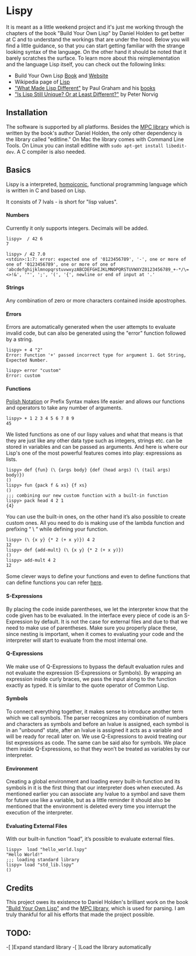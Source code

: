 # Lispy
It is meant as a little weekend project and it's just me working through the chapters of the book "Build Your Own Lisp" by Daniel Holden to get better at C and to understand the workings that are under the hood. Below you will find a little guidance, so that you can start getting familiar with the strange looking syntax of the language. On the other hand it should be noted that it barely scratches the surface. To learn more about this reimplementation and the language Lisp itself, you can check out the following links: 

* Build Your Own Lisp [Book](https://www.amazon.com/Build-Your-Lisp-Daniel-Holden/dp/1501006622/) and [Website](http://www.buildyourownlisp.com/)
* Wikipedia page of [Lisp](https://en.wikipedia.org/wiki/Lisp_(programming_language)) 
* ["What Made Lisp Different"](http://www.paulgraham.com/diff.html) by Paul Graham and his [books](http://www.paulgraham.com/books.html)
* ["Is Lisp Still Unique? Or at Least Different?"](http://norvig.com/Lisp-retro.html) by Peter Norvig


## Installation
The software is supported by all platforms. Besides the [MPC library](https://github.com/orangeduck/mpc) which is written by the book's author Daniel Holden, the only other dependency is the library called "editline." On Mac the library comes with Command Line Tools. On Linux you can install editline with `sudo apt-get install libedit-dev`. A C compiler is also needed.


## Basics
Lispy is a interpreted, [homoiconic](https://en.wikipedia.org/wiki/Homoiconicity), functional programming language which is written in C and based on Lisp. <br>

It consists of 7 lvals - is short for "lisp values". <br>


#### Numbers

Currently it only supports integers. Decimals will be added.

```
lispy>  / 42 6
7

lispy> / 42 7.0
<stdin>:1:7: error: expected one of '0123456789', '-', one or more of one of '0123456789', one or more of one of 'abcdefghijklmnopqrstuvwxyzABCDEFGHIJKLMNOPQRSTUVWXYZ0123456789_+-*/\=<>!&', '"', ';', '(', '{', newline or end of input at '.'
```

#### Strings

Any combination of zero or more characters contained inside apostrophes.

#### Errors

Errors are automatically generated when the user attempts to evaluate invalid code, but can also be generated using the "error" function followed by a string.

```
lispy> + 4 "2"
Error: Function '+' passed incorrect type for argument 1. Got String, Expected Number.

lispy> error "custom"
Error: custom
```

#### Functions

[Polish Notation](https://en.wikipedia.org/wiki/Polish_notation) or Prefix Syntax makes life easier and allows our functions and operators to take any number of arguments.

```
lispy> + 1 2 3 4 5 6 7 8 9
45
```
We listed functions as one of our lispy values and what that means is that they are just like any other data type such as integers, strings etc. can be stored in variables and can be passed as arguments.  And here is where our Lisp's one of the most powerful features comes into play: expressions as lists. 

```
lispy> def {fun} (\ {args body} {def (head args) (\ (tail args) body)})
()
lispy> fun {pack f & xs} {f xs}
()
;;; combining our new custom function with a built-in function
lispy> pack head 4 2 1
{4}
```

You can use the built-in ones, on the other hand it’s also possible to create custom ones. All you need to do is making use of the lambda function and prefixing  “ \ “  while defining your function. 

```
lispy> (\ {x y} {* 2 (+ x y)}) 4 2
12
lispy> def {add-mult} (\ {x y} {* 2 (+ x y)})
()
lispy> add-mult 4 2
12
```

Some clever ways to define your functions and even to define functions that can define functions you can refer [here](https://buildyourownlisp.com/chapter12_functions#interesting_functions).

#### S-Expressions
By placing the code inside parentheses, we let the interpreter know that the code given has to be evaluated. In the interface every piece of code is an S-Expression by default. It is not the case for external files and due to that we need to make use of parentheses. Make sure you properly place these, since nesting is important, when it comes to evaluating your code and the interpreter will start to evaluate from the most internal one.

#### Q-Expressions
We make use of Q-Expressions to bypass the default evaluation rules and not evaluate the expression (S-Expressions or Symbols). By wrapping an expression inside curly braces, we pass the input along to the function exactly as typed. It is similar to the quote operator of Common Lisp.

#### Symbols
To connect everything together, it makes sense to introduce another term which we call symbols. The parser recognizes any combination of numbers and characters as symbols and before an lvalue is assigned, each symbol is in an "unbound" state,  after an lvalue is assigned it acts as a variable and will be ready for recall later on. 
We use Q-Expressions to avoid treating our list expressions as code. The same can be said also for symbols. We place them inside Q-Expressions, so that they won’t be treated as variables by our interpreter. 

#### Environment
Creating a global environment and loading every built-in function and its symbols in it is the first thing that our interpreter does when executed. As mentioned earlier you can associate any lvalue to a symbol and save them for future use like a variable, but as a little reminder it should also be mentioned that the environment is deleted every time you interrupt the execution of the interpreter.

#### Evaluating External Files
With our built-in function “load”, it’s possible to evaluate external files.

```
lispy>  load "hello_world.lspy"
"Hello World!"
;;; loading standard library
lispy> load "std_lib.lspy"
()
```
## Credits
This project owes its existence to Daniel Holden's brilliant work on the book ["Build Your Own Lisp"](http://www.buildyourownlisp.com/) and the [MPC library](https://github.com/orangeduck/mpc), which is used for parsing. I am truly thankful for all his efforts that made the project possible.

## TODO:
-[ ]Expand standard library
-[ ]Load the library automatically

